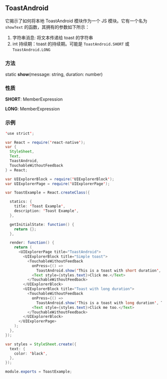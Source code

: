 
## ToastAndroid

它揭示了如何将本地 ToastAndroid 模块作为一个 JS 模块。它有一个名为 `showText` 的函数，其拥有的参数如下所示：

1. 字符串消息: 将文本传递给 toast 的字符串
2. int 持续期：toast 的持续期。可能是 `ToastAndroid.SHORT` 或 `ToastAndroid.LONG`

### 方法

static **show**(message: string, duration: number) 

### 性质

**SHORT**: MemberExpression 

**LONG**: MemberExpression 

### 示例

```java
'use strict';

var React = require('react-native');
var {
  StyleSheet,
  Text,
  ToastAndroid,
  TouchableWithoutFeedback
} = React;

var UIExplorerBlock = require('UIExplorerBlock');
var UIExplorerPage = require('UIExplorerPage');

var ToastExample = React.createClass({

  statics: {
    title: 'Toast Example',
    description: 'Toast Example',
  },

  getInitialState: function() {
    return {};
  },

  render: function() {
    return (
      <UIExplorerPage title="ToastAndroid">
        <UIExplorerBlock title="Simple toast">
          <TouchableWithoutFeedback
            onPress={() =>
              ToastAndroid.show('This is a toast with short duration', ToastAndroid.SHORT)}>
            <Text style={styles.text}>Click me.</Text>
          </TouchableWithoutFeedback>
        </UIExplorerBlock>
        <UIExplorerBlock title="Toast with long duration">
          <TouchableWithoutFeedback
            onPress={() =>
              ToastAndroid.show('This is a toast with long duration', ToastAndroid.LONG)}>
            <Text style={styles.text}>Click me too.</Text>
          </TouchableWithoutFeedback>
        </UIExplorerBlock>
      </UIExplorerPage>
    );
  },
});

var styles = StyleSheet.create({
  text: {
    color: 'black',
  },
});

module.exports = ToastExample;
```

